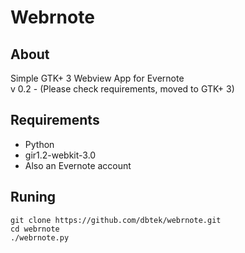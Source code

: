 Webrnote
========
About
--------------
Simple GTK+ 3 Webview App for Evernote  
v 0.2 - (Please check requirements, moved to GTK+ 3)

Requirements
---------------------
- Python
- gir1.2-webkit-3.0
- Also an Evernote account

Runing
--------------
	git clone https://github.com/dbtek/webrnote.git
	cd webrnote
	./webrnote.py
